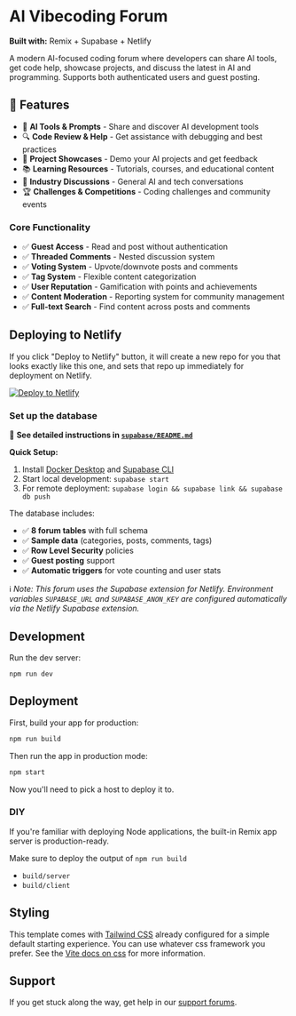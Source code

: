 # AI Vibecoding Forum

**Built with:** Remix + Supabase + Netlify

A modern AI-focused coding forum where developers can share AI tools, get code help, showcase projects, and discuss the latest in AI and programming. Supports both authenticated users and guest posting.

## 🚀 Features

- 🤖 **AI Tools & Prompts** - Share and discover AI development tools
- 🔍 **Code Review & Help** - Get assistance with debugging and best practices  
- 🚀 **Project Showcases** - Demo your AI projects and get feedback
- 📚 **Learning Resources** - Tutorials, courses, and educational content
- 💬 **Industry Discussions** - General AI and tech conversations
- 🏆 **Challenges & Competitions** - Coding challenges and community events

### Core Functionality
- ✅ **Guest Access** - Read and post without authentication
- ✅ **Threaded Comments** - Nested discussion system
- ✅ **Voting System** - Upvote/downvote posts and comments
- ✅ **Tag System** - Flexible content categorization
- ✅ **User Reputation** - Gamification with points and achievements
- ✅ **Content Moderation** - Reporting system for community management
- ✅ **Full-text Search** - Find content across posts and comments

## Deploying to Netlify

If you click "Deploy to Netlify" button, it will create a new repo for you that looks exactly like this one, and sets that repo up immediately for deployment on Netlify.

[![Deploy to Netlify](https://www.netlify.com/img/deploy/button.svg)](https://app.netlify.com/start/deploy?repository=https://github.com/netlify-templates/remix-admin-template&fullConfiguration=true)

### Set up the database

📖 **See detailed instructions in [`supabase/README.md`](./supabase/README.md)**

**Quick Setup:**
1. Install [Docker Desktop](https://docs.docker.com/desktop/) and [Supabase CLI](https://supabase.com/docs/guides/cli)
2. Start local development: `supabase start`
3. For remote deployment: `supabase login && supabase link && supabase db push`

The database includes:
- ✅ **8 forum tables** with full schema
- ✅ **Sample data** (categories, posts, comments, tags)
- ✅ **Row Level Security** policies
- ✅ **Guest posting** support
- ✅ **Automatic triggers** for vote counting and user stats

ℹ️ _Note: This forum uses the Supabase extension for Netlify. Environment variables `SUPABASE_URL` and `SUPABASE_ANON_KEY` are configured automatically via the Netlify Supabase extension._

## Development

Run the dev server:

```shellscript
npm run dev
```

## Deployment

First, build your app for production:

```sh
npm run build
```

Then run the app in production mode:

```sh
npm start
```

Now you'll need to pick a host to deploy it to.

### DIY

If you're familiar with deploying Node applications, the built-in Remix app server is production-ready.

Make sure to deploy the output of `npm run build`

- `build/server`
- `build/client`

## Styling

This template comes with [Tailwind CSS](https://tailwindcss.com/) already configured for a simple default starting experience. You can use whatever css framework you prefer. See the [Vite docs on css](https://vitejs.dev/guide/features.html#css) for more information.

## Support

If you get stuck along the way, get help in our [support forums](https://answers.netlify.com/).
